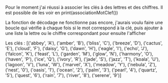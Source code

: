 Pour le moment j'ai réussi à associer les clés à des lettres et des chiffres. Il est possible de les voir en print(associationMotClef())

La fonction de décodage ne fonctionne pas encore, j'aurais voulu faire une boucle qui vérifie à chaque fois si le mot correspond à la clé, puis ajouter à une liste la lettre ou le chiffre correspondant pour ensuite l'afficher

Les clés : 
[('abbey', 'A'), ('amber', 'B'), ('bliss', 'C'), ('breeze', 'D'), ('cactus', 'E'), ('cloud', 'F'), ('daisy', 'G'), ('dawn', 'H'), ('eagle', 'I'), ('echo', 'J'), ('falcon', 'K'), ('feast', 'L'), ('garden', 'M'), ('glow', 'N'), ('harmony', 'O'), ('haven', 'P'), ('ice', 'Q'), ('ivory', 'R'), ('jade', 'S'), ('jazz', 'T'), ('koala', 'U'), ('lagoon', 'V'), ('luna', 'W'), ('marvel', 'X'), ('meadow', 'Y'), ('nebula', 'Z'), ('nest', '0'), ('oasis', '1'), ('ocean', '2'), ('palm', '3'), ('pearl', '4'), ('quartz', '5'), ('quest', '6'), ('rain', '7'), ('river', '8'), ('serene', '9')]